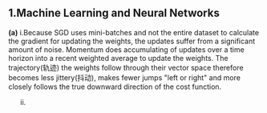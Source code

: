 ## 1.Machine Learning and Neural Networks

**(a)** i.Because SGD uses mini-batches and not the entire dataset to calculate the gradient for updating the weights, the updates suffer from a significant amount of noise. Momentum does accumulating of updates over a time horizon into a recent weighted average to update the weights. The trajectory(轨迹) the weights follow through their vector space therefore becomes less jittery(抖动), makes fewer jumps "left or right" and more closely follows the true downward direction of the cost function.

  <ol>ii.
